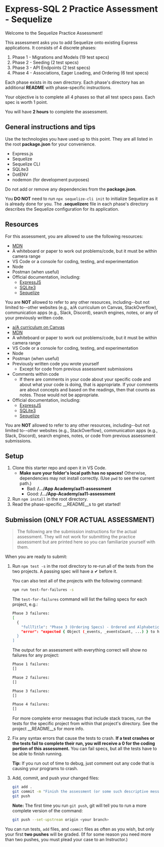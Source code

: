 # Express-SQL 2 Practice Assessment - Sequelize

Welcome to the Sequelize Practice Assessment!

This assessment asks you to add Sequelize onto existing Express applications. It
consists of 4 discrete phases:

1. Phase 1 - Migrations and Models (19 test specs)
2. Phase 2 - Seeding (2 test specs)
3. Phase 3 - API Endpoints (2 test specs)
4. Phase 4 - Associations, Eager Loading, and Ordering (6 test specs)

Each phase exists in its own directory. Each phase's directory has an additional
__README__ with phase-specific instructions.

Your objective is to complete all 4 phases so that all test specs pass. Each
spec is worth 1 point.

You will have **2 hours** to complete the assessment.

## General instructions and tips

Use the technologies you have used up to this point. They are all listed in the
root **package.json** for your convenience.

* Express.js
* Sequelize
* Sequelize CLI
* SQLite3
* DotENV
* nodemon (for development purposes)

Do not add or remove any dependencies from the **package.json**.

You **DO NOT** need to run `npx sequelize-cli init` to initialize Sequelize as
it is already done for you. The **.sequelizerc** file in each phase's directory
describes the Sequelize configuration for its application.

## Resources

For this assessment, you are allowed to use the following resources:

<!--!!FT -->
* [MDN]
* A whiteboard or paper to work out problems/code, but it must be within camera
  range
* VS Code or a console for coding, testing, and experimentation
* Node
* Postman (when useful)
* Official documentation, including:
  * [ExpressJS]
  * [SQLite3]
  * [Sequelize]

You are **NOT** allowed to refer to any other resources, including--but not
limited to--other websites (e.g., a/A curriculum on Canvas, StackOverflow),
communication apps (e.g., Slack, Discord), search engines, notes, or any of your
previously written code.

<!--!!END -->
<!--!!PT -->
* [a/A curriculum on Canvas][canvas]
* [MDN]
* A whiteboard or paper to work out problems/code, but it must be within camera
  range
* VS Code or a console for coding, testing, and experimentation
* Node
* Postman (when useful)
* Previously written code you wrote yourself
  * Except for code from previous assessment submissions
* Comments within code
  * If there are comments in your code about your specific code and about what
    your code is doing, that is appropriate. If your comments are about concepts
    and based on the readings, then that counts as notes. Those would not be
    appropriate.
* Official documentation, including:
  * [ExpressJS]
  * [SQLite3]
  * [Sequelize]

You are **NOT** allowed to refer to any other resources, including--but not
limited to--other websites (e.g., StackOverflow), communication apps (e.g.,
Slack, Discord), search engines, notes, or code from previous assessment
submissions.

[canvas]: https://appacademy.instructure.com/
<!--!!END -->
[MDN]: https://developer.mozilla.org/en-US/
[ExpressJS]: http://expressjs.com/
[SQLite3]: https://www.sqlite.org/docs.html
[Sequelize]: https://sequelize.org/docs/v6/

## Setup

1. Clone this starter repo and open it in VS Code.
   * **Make sure your folder's local path has no spaces!** Otherwise,
     dependencies may not install correctly. (Use `pwd` to see the current
     path.)
     * Bad:  __/.../App Academy/aa11-assessment__
     * Good: __/.../App-Academy/aa11-assessment__
2. Run `npm install` in the root directory.
3. Read the phase-specific __README__s to get started!

## Submission (ONLY FOR ACTUAL ASSESSMENT)

> The following are the submission instructions for the actual assessment. They
> will not work for submitting the practice assessment but are printed here so
> you can familiarize yourself with them.

When you are ready to submit:

1. Run `npm test -s` in the root directory to re-run all of the tests from the
   two projects. A passing spec will have a ✔ before it.

   You can also test all of the projects with the following command:

   ```sh
   npm run test-for-failures -s
   ```

   The `test-for-failures` command will list the failing specs for each
   project, e.g.:

   ```sh
   Phase 3 failures:
   [
     {
       "fullTitle": "Phase 3 (Ordering Specs) - Ordered and Alphabetical Entrees GET /entrees returns entrees ordered by highest price first then name alphabetically",
       "error": "expected { Object (_events, _eventsCount, ...) } to have status code 200 but got 500"
     }
   ]
   ```

   The output for an assessment with everything correct will show no failures
   for any project:

   ```sh
   Phase 1 failures:
   []

   Phase 2 failures:
   []

   Phase 3 failures:
   []

   Phase 4 failures:
   []
   ```

   For more complete error messages that include stack traces, run the tests for
   the specific project from within that project's directory. See the
   project __README__s for more info.
  
2. Fix any syntax errors that cause the tests to crash. **If a test crashes or
   the tests fail to complete their run, you will receive a 0 for the coding
   portion of this assessment.** You can fail specs, but all the tests have to
   be able to finish running.

   **Tip:** If you run out of time to debug, just comment out any code that is
   causing your programs to crash.

3. Add, commit, and push your changed files:

   ```sh
   git add .
   git commit -m "Finish the assessment (or some such descriptive message)"
   git push
   ```

   **Note:** The first time you run `git push`, git will tell you to run a more
   complete version of the command:

   ```sh
   git push --set-upstream origin <your branch>
   ```

You can run tests, `add` files, and `commit` files as often as you wish, but
only your first **two pushes** will be graded. (If for some reason you need more
than two pushes, you must plead your case to an Instructor.)
